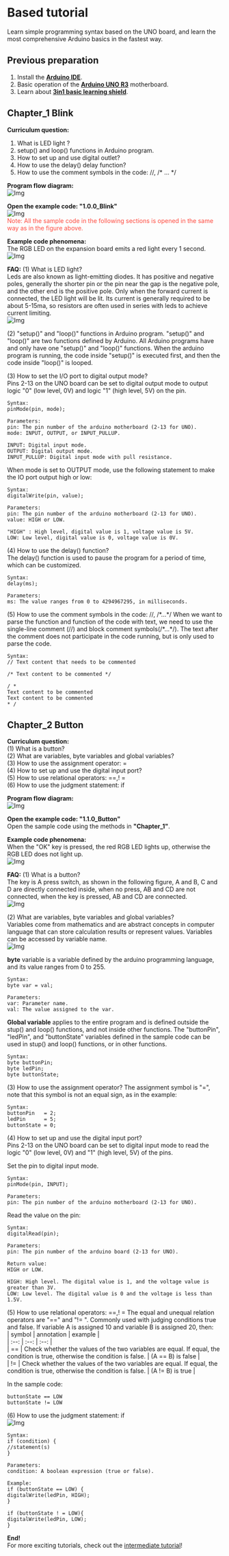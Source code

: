 # Based tutorial   
Learn simple programming syntax based on the UNO board, and learn the most comprehensive Arduino basics in the fastest way.     

## Previous preparation   
1. Install the [**Arduino IDE**](../../../arduino/arduino_ide/arduino_ide.md).     
2. Basic operation of the [**Arduino UNO R3**](../../../arduino/A1D0000_uno_r3/A1D0000_uno_r3.md) motherboard.    
3. Learn about [**3in1 basic learning shield**](../../../arduino/A1E0000_basic_learning_shield/A1E0000_basic_learning_shield.md).  

## Chapter_1 Blink    

**Curriculum question:**     
1. What is LED light ?     
2. setup() and loop() functions in Arduino program.    
3. How to set up and use digital outlet?   
4. How to use the delay() delay function?  
5. How to use the comment symbols in the code: //, /* ... */    

**Program flow diagram:**   
![Img](../../../_static/common_product/C1K0000_4in1_basic_learning_kit/Arduino_tutorial/Basic_tutorial/2img.png)     

**Open the example code: "1.0.0_Blink"**     
![Img](../../../_static/common_product/C1K0000_4in1_basic_learning_kit/Arduino_tutorial/Basic_tutorial/1img.png)    
<span style="color: rgb(255, 76, 65);">Note: All the sample code in the following sections is opened in the same way as in the figure above.</span>     

**Example code phenomena:**    
The RGB LED on the expansion board emits a red light every 1 second.    
![Img](../../../_static/common_product/C1K0000_4in1_basic_learning_kit/Arduino_tutorial/Basic_tutorial/4img.png)    

**FAQ:**
(1) What is LED light?    
Leds are also known as light-emitting diodes. It has positive and negative poles, generally the shorter pin or the pin near the gap is the negative pole, and the other end is the positive pole. Only when the forward current is connected, the LED light will be lit. Its current is generally required to be about 5-15ma, so resistors are often used in series with leds to achieve current limiting.     
![Img](../../../_static/common_product/C1K0000_4in1_basic_learning_kit/Arduino_tutorial/Basic_tutorial/3img.png)     

(2) "setup()" and "loop()" functions in Arduino program.
"setup()" and "loop()" are two functions defined by Arduino. All Arduino programs have and only have one "setup()" and "loop()" functions. When the arduino program is running, the code inside "setup()" is executed first, and then the code inside "loop()" is looped.     

(3) How to set the I/O port to digital output mode?     
Pins 2-13 on the UNO board can be set to digital output mode to output logic "0" (low level, 0V) and logic "1" (high level, 5V) on the pin.     
```
Syntax:    
pinMode(pin, mode);   

Parameters:  
pin: The pin number of the arduino motherboard (2-13 for UNO).   
mode: INPUT, OUTPUT, or INPUT_PULLUP.   

INPUT: Digital input mode.    
OUTPUT: Digital output mode.     
INPUT_PULLUP: Digital input mode with pull resistance.        
```

When mode is set to OUTPUT mode, use the following statement to make the IO port output high or low:    
```
Syntax:
digitalWrite(pin, value);

Parameters:
pin: The pin number of the arduino motherboard (2-13 for UNO).
value: HIGH or LOW.

"HIGH" : High level, digital value is 1, voltage value is 5V.
LOW: Low level, digital value is 0, voltage value is 0V.   
```
(4) How to use the delay() function?    
The delay() function is used to pause the program for a period of time, which can be customized.    
```
Syntax:
delay(ms);

Parameters:
ms: The value ranges from 0 to 4294967295, in milliseconds.
```

(5) How to use the comment symbols in the code: //, /\*...\*/
When we want to parse the function and function of the code with text, we need to use the single-line comment (//) and block comment symbols(/\*...\*/). The text after the comment does not participate in the code running, but is only used to parse the code.     
```
Syntax:
// Text content that needs to be commented

/* Text content to be commented */

/ *
Text content to be commented
Text content to be commented
* /
```

## Chapter_2 Button    

**Curriculum question:**     
(1) What is a button?    
(2) What are variables, byte variables and global variables?    
(3) How to use the assignment operator: =       
(4) How to set up and use the digital input port?    
(5) How to use relational operators: ==,! =   
(6) How to use the judgment statement: if        

**Program flow diagram:**   
![Img](../../../_static/common_product/C1K0000_4in1_basic_learning_kit/Arduino_tutorial/Basic_tutorial/5img.png)     

**Open the example code: "1.1.0_Button"**     
Open the sample code using the methods in **"Chapter_1"**.   

**Example code phenomena:**   
When the "OK" key is pressed, the red RGB LED lights up, otherwise the RGB LED does not light up.    
![Img](../../../_static/common_product/C1K0000_4in1_basic_learning_kit/Arduino_tutorial/Basic_tutorial/6img.png)     

**FAQ:**
(1) What is a button?   
The key is A press switch, as shown in the following figure, A and B, C and D are directly connected inside, when no press, AB and CD are not connected, when the key is pressed, AB and CD are connected.    
![Img](../../../_static/common_product/C1K0000_4in1_basic_learning_kit/Arduino_tutorial/Basic_tutorial/7img.png)     

(2) What are variables, byte variables and global variables?   
Variables come from mathematics and are abstract concepts in computer language that can store calculation results or represent values. Variables can be accessed by variable name.    
![Img](../../../_static/common_product/C1K0000_4in1_basic_learning_kit/Arduino_tutorial/Basic_tutorial/8img.png)     

**byte** variable is a variable defined by the arduino programming language, and its value ranges from 0 to 255.   
```  
Syntax:
byte var = val;

Parameters:
var: Parameter name.
val: The value assigned to the var.
```

**Global variable** applies to the entire program and is defined outside the stup() and loop() functions, and not inside other functions. The "buttonPin", "ledPin", and "buttonState" variables defined in the sample code can be used in stup() and loop() functions, or in other functions.    
```
Syntax: 
byte buttonPin;          
byte ledPin;          
byte buttonState; 
```

(3) How to use the assignment operator?
The assignment symbol is "=", note that this symbol is not an equal sign, as in the example:    
```
Syntax: 
buttonPin   = 2;    
ledPin      = 5;       
buttonState = 0; 
```

(4) How to set up and use the digital input port?    
Pins 2-13 on the UNO board can be set to digital input mode to read the logic "0" (low level, 0V) and "1" (high level, 5V) of the pins.     

Set the pin to digital input mode.      
```
Syntax:    
pinMode(pin, INPUT);   

Parameters:  
pin: The pin number of the arduino motherboard (2-13 for UNO).           
```
Read the value on the pin:   
```
Syntax:
digitalRead(pin);

Parameters:
pin: The pin number of the arduino board (2-13 for UNO).

Return value:
HIGH or LOW.

HIGH: High level. The digital value is 1, and the voltage value is greater than 3V.
LOW: Low level. The digital value is 0 and the voltage is less than 1.5V.
```

(5) How to use relational operators: ==,! = 
The equal and unequal relation operators are "==" and "!= ". Commonly used with judging conditions true and false. If variable A is assigned 10 and variable B is assigned 20, then:    
| symbol | annotation | example |    
| :--: | :--: | :--: |    
| == | Check whether the values of the two variables are equal. If equal, the condition is true, otherwise the condition is false. | (A == B) is false |   
| != | Check whether the values of the two variables are equal. If equal, the condition is true, otherwise the condition is false. | (A != B) is true |     

In the sample code:   
```
buttonState == LOW
buttonState != LOW
```

(6) How to use the judgment statement: if     
![Img](../../../_static/common_product/C1K0000_4in1_basic_learning_kit/Arduino_tutorial/Basic_tutorial/9img.png)    
```
Syntax:
if (condition) {
//statement(s)
}

Parameters:
condition: A boolean expression (true or false).

Example:
if (buttonState == LOW) {
digitalWrite(ledPin, HIGH);
}

if (buttonState ! = LOW){
digitalWrite(ledPin, LOW);
}
```



**End!**    
For more exciting tutorials, check out the [intermediate tutorial](./Intermediate_tutorial.md)!    












